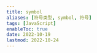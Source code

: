 ```yaml
---
title: symbol
aliases: [符号类型, symbol, 符号]
tags: [JavaScript]
enableToc: true
date: 2022-10-19
lastmod: 2022-10-24
---
```

